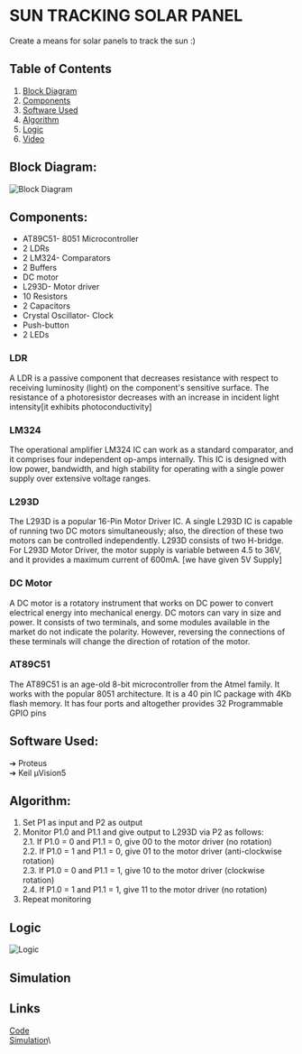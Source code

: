 # SUN TRACKING SOLAR PANEL 
 Create a means for solar panels to track the sun :)

## Table of Contents
1. [Block Diagram](#block-diagram)
2. [Components](#components)
3. [Software Used](#software-used)
4. [Algorithm](#algorithm)
5. [Logic](#logic)
6. [Video](#simulation)
## Block Diagram:
![Block Diagram]()

## Components:
- AT89C51- 8051 Microcontroller
- 2 LDRs
- 2 LM324- Comparators
- 2 Buffers
- DC motor
- L293D- Motor driver
- 10 Resistors
- 2 Capacitors
- Crystal Oscillator- Clock
- Push-button
- 2 LEDs

### LDR
A LDR is a passive component that decreases resistance with respect to receiving luminosity (light) on the component's sensitive surface. The resistance of a photoresistor decreases with an increase in incident
light intensity[it exhibits photoconductivity]
### LM324
The operational amplifier LM324 IC can work as a standard comparator, and it comprises four independent op-amps internally. This IC is designed with low power, bandwidth, and high stability for operating with a single power supply over extensive voltage ranges.
### L293D
The L293D is a popular 16-Pin Motor Driver IC. A single L293D IC is capable of running two DC motors simultaneously; also, the direction of these two motors can be controlled independently. L293D consists of two H-bridge. For L293D Motor Driver, the motor supply is variable between 4.5 to 36V, and it provides a maximum current of 600mA. [we have given 5V Supply]
### DC Motor
A DC motor is a rotatory instrument that works on DC power to convert electrical energy into mechanical energy. DC motors can vary in size and power. It consists of two terminals, and some modules available in the market do not indicate the polarity. However, reversing the connections of these terminals will change the direction of rotation of the motor.
### AT89C51
The AT89C51 is an age-old 8-bit microcontroller from the Atmel family. It works with the popular 8051 architecture. It is a 40 pin IC package with 4Kb flash memory. It has four ports and altogether provides 32 Programmable GPIO pins
## Software Used:
➔ Proteus\
➔ Keil μVision5

## Algorithm:
1. Set P1 as input and P2 as output
2. Monitor P1.0 and P1.1 and give output to L293D via P2 as follows:\
    2.1. If P1.0 = 0 and P1.1 = 0, give 00 to the motor driver (no rotation)\
    2.2. If P1.0 = 1 and P1.1 = 0, give 01 to the motor driver (anti-clockwise rotation)\
    2.3. If P1.0 = 0 and P1.1 = 1, give 10 to the motor driver (clockwise rotation)\
    2.4. If P1.0 = 1 and P1.1 = 1, give 11 to the motor driver (no rotation)
3. Repeat monitoring

## Logic
![Logic]()

## Simulation

## Links
[Code]()\
[Simulation]()\